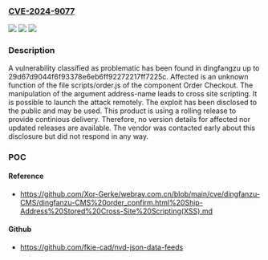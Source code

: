 ### [CVE-2024-9077](https://cve.mitre.org/cgi-bin/cvename.cgi?name=CVE-2024-9077)
![](https://img.shields.io/static/v1?label=Product&message=dingfangzu&color=blue)
![](https://img.shields.io/static/v1?label=Version&message=%3D%2029d67d9044f6f93378e6eb6ff92272217ff7225c%20&color=brighgreen)
![](https://img.shields.io/static/v1?label=Vulnerability&message=Cross%20Site%20Scripting&color=brighgreen)

### Description

A vulnerability classified as problematic has been found in dingfangzu up to 29d67d9044f6f93378e6eb6ff92272217ff7225c. Affected is an unknown function of the file scripts/order.js of the component Order Checkout. The manipulation of the argument address-name leads to cross site scripting. It is possible to launch the attack remotely. The exploit has been disclosed to the public and may be used. This product is using a rolling release to provide continious delivery. Therefore, no version details for affected nor updated releases are available. The vendor was contacted early about this disclosure but did not respond in any way.

### POC

#### Reference
- https://github.com/Xor-Gerke/webray.com.cn/blob/main/cve/dingfanzu-CMS/dingfanzu-CMS%20order_confirm.html%20Ship-Address%20Stored%20Cross-Site%20Scripting(XSS).md

#### Github
- https://github.com/fkie-cad/nvd-json-data-feeds

